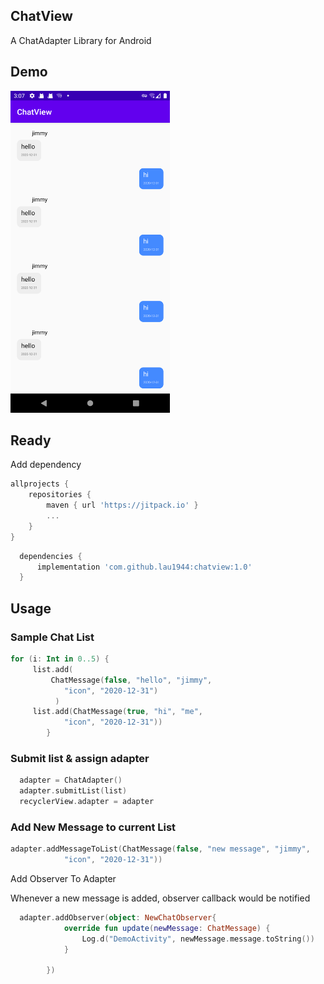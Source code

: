 ## ChatView
A ChatAdapter Library for Android

## Demo
<p align="left">
  <img width=255, height=515, src="https://github.com/lau1944/chatview/blob/main/Screenshot_1606633654.png" />
</p>


## Ready

Add dependency
``` groovy
allprojects {
    repositories {
        maven { url 'https://jitpack.io' }
        ...
    }
}
```

```groovy
  dependencies {
      implementation 'com.github.lau1944:chatview:1.0'
  }
```

## Usage


### Sample Chat List
``` kotlin
for (i: Int in 0..5) {
     list.add(
         ChatMessage(false, "hello", "jimmy",
            "icon", "2020-12-31")
          )
     list.add(ChatMessage(true, "hi", "me",
            "icon", "2020-12-31"))
        }

```


### Submit list & assign adapter
``` kotlin
  adapter = ChatAdapter()
  adapter.submitList(list)
  recyclerView.adapter = adapter
```


### Add New Message to current List
``` kotlin
adapter.addMessageToList(ChatMessage(false, "new message", "jimmy",
            "icon", "2020-12-31"))
```


 Add Observer To Adapter
 
 Whenever a new message is added, observer callback would be notified
```kotlin
  adapter.addObserver(object: NewChatObserver{
            override fun update(newMessage: ChatMessage) {
                Log.d("DemoActivity", newMessage.message.toString())
            }

        })
```


